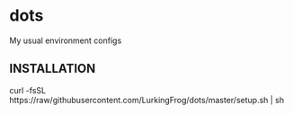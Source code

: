 # dots
My usual environment configs

INSTALLATION
------------

curl -fsSL https://raw/githubusercontent.com/LurkingFrog/dots/master/setup.sh | sh
